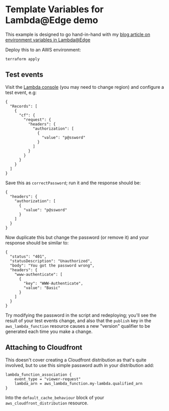 # Template Variables for Lambda@Edge demo

This example is designed to go hand-in-hand with my [blog article on environment variables in Lambda@Edge](https://m1ke.me/2020/05/handling-environment-variables-in-lambda-edge/)

Deploy this to an AWS environment:

```
terraform apply
```

## Test events

Visit the [Lambda console](https://eu-west-1.console.aws.amazon.com/lambda/home) (you may need to change region) and configure a test event, e.g:

```
{
  "Records": [
    {
      "cf": {
        "request": {
          "headers": {
            "authorization": [
              {
                "value": "p@ssword"
              }
            ]
          }
        }
      }
    }
  ]
}
```

Save this as `correctPassword`; run it and the response should be:

```
{
  "headers": {
    "authorization": [
      {
        "value": "p@ssword"
      }
    ]
  }
}
```

Now duplicate this but change the password (or remove it) and your response should be similar to:

```
{
  "status": "401",
  "statusDescription": "Unauthorized",
  "body": "You got the password wrong",
  "headers": {
    "www-authenticate": [
      {
        "key": "WWW-Authenticate",
        "value": "Basic"
      }
    ]
  }
}
```

Try modifying the password in the script and redeploying; you'll see the result of your test events change, and also that the `publish` key in the `aws_lambda_function` resource causes a new "version" qualifier to be generated each time you make a change.

## Attaching to Cloudfront

This doesn't cover creating a Cloudfront distribution as that's quite involved, but to use this simple password auth in your distribution add:

```
lambda_function_association {
 	event_type = "viewer-request"
 	lambda_arn = aws_lambda_function.my-lambda.qualified_arn
}
```

Into the `default_cache_behaviour` block of your `aws_cloudfront_distribution` resource.
